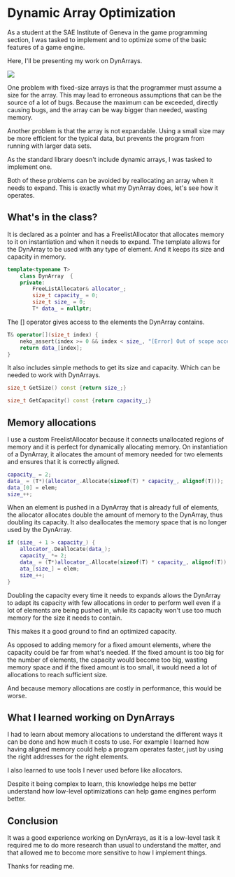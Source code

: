 # Dynamic Array Optimization

As a student at the SAE Institute of Geneva in the game programming section, I was tasked to implement and to optimize some of the basic features of a game engine. 

Here, I'll be presenting my work on DynArrays.

![](https://github.com/GJeannin0/Gjeannin0.github.io/blob/master/Images/array.jpg)

One problem with fixed-size arrays is that the programmer must assume a size for the array. This may lead to erroneous assumptions that can be the source of a lot of bugs. Because the maximum can be exceeded, directly causing bugs, and the array can be way bigger than needed, wasting memory.

Another problem is that the array is not expandable. Using a small size may be more efficient for the typical data, but prevents the program from running with larger data sets.

As the standard library doesn't include dynamic arrays, I was tasked to implement one.

Both of these problems can be avoided by reallocating an array when it needs to expand. This is exactly what my DynArray does, let's see how it operates. 

## What's in the class?

It is declared as a pointer and has a FreelistAllocator that allocates memory to it on instantiation and when it needs to expand.
The template allows for the DynArray to be used with any type of element.
And it keeps its size and capacity in memory.

```cpp
template<typename T>
	class DynArray	{
	private:
		FreeListAllocator& allocator_;
		size_t capacity_ = 0;
		size_t size_ = 0;
		T* data_ = nullptr;
```
The [] operator gives access to the elements the DynArray contains.

```cpp
T& operator[](size_t index) {
	neko_assert(index >= 0 && index < size_, "[Error] Out of scope access");
	return data_[index];
}
```

It also includes simple methods to get its size and capacity.
Which can be needed to work with DynArrays.

```cpp
size_t GetSize() const {return size_;}

size_t GetCapacity() const {return capacity_;}
```


## Memory allocations

I use a custom FreelistAllocator because it connects unallocated regions of memory and it is perfect for dynamically allocating memory.
On instantiation of a DynArray, it allocates the amount of memory needed for two elements and ensures that it is correctly aligned.

```cpp
capacity_ = 2;
data_ = (T*)(allocator_.Allocate(sizeof(T) * capacity_, alignof(T)));
data_[0] = elem;
size_++;
```

When an element is pushed in a DynArray that is already full of elements, the allocator allocates double the amount of memory to the DynArray, thus doubling its capacity. It also deallocates the memory space that is no longer used by the DynArray.

```cpp
if (size_ + 1 > capacity_) {
	allocator_.Deallocate(data_);
	capacity_ *= 2;
	data_ = (T*)allocator_.Allocate(sizeof(T) * capacity_, alignof(T));
	ata_[size_] = elem;
	size_++;
}
```
Doubling the capacity every time it needs to expands allows the DynArray to adapt its capacity with few allocations in order to perform well even if a lot of elements are being pushed in, while its capacity won't use too much memory for the size it needs to contain.

This makes it a good ground to find an optimized capacity.

As opposed to adding memory for a fixed amount elements, where the capacity could be far from what's needed. 
If the fixed amount is too big for the number of elements, the capacity would become too big, wasting memory space and if the fixed amount is too small, it would need a lot of allocations to reach sufficient size. 

And because memory allocations are costly in performance, this would be worse.

## What I learned working on DynArrays

I had to learn about memory allocations to understand the different ways it can be done and how much it costs to use. 
For example I learned how having aligned memory could help a program operates faster, just by using the right addresses for the right elements.

I also learned to use tools I never used before like allocators.

Despite it being complex to learn, this knowledge helps me better understand how low-level optimizations can help game engines perform better.

## Conclusion

It was a good experience working on DynArrays, as it is a low-level task it required me to do more research than usual to understand the matter, and that allowed me to become more sensitive to how I implement things.



Thanks for reading me.
